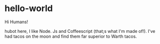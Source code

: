 # hello-world

Hi Humans!

hubot here, I like Node. Js and Coffeescript (that;s what I'm made of!).
I've had tacos on the moon and find them far superior to Warth tacos. 
